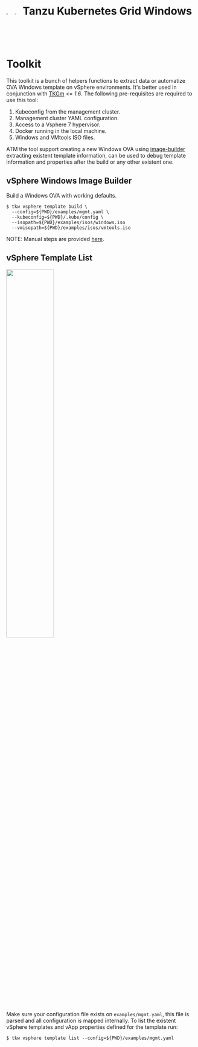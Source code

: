 # <img src="https://upload.wikimedia.org/wikipedia/commons/8/87/Windows_logo_-_2021.svg" data-canonical-src="https://upload.wikimedia.org/wikipedia/commons/8/87/Windows_logo_-_2021.svg" width="3%"/>   <img src="https://avatars.githubusercontent.com/u/54452117?s=200&v=4" data-canonical-src="https://avatars.githubusercontent.com/u/54452117?s=200&v=4" width="3%"/> Tanzu Kubernetes Grid Windows Toolkit

This toolkit is a bunch of helpers functions to extract data or automatize OVA
Windows template on vSphere environments. It's better used in conjunction with
[TKGm](https://github.com/vmware-tanzu/tanzu-framework) <= *1.6*. The following 
pre-requisites are required to use this tool:

1. Kubeconfig from the management cluster.
2. Management cluster YAML configuration.
3. Access to a Vsphere 7 hypervisor.
4. Docker running in the local machine.
5. Windows and VMtools ISO files.

ATM the tool support creating a new Windows OVA using 
[image-builder](https://github.com/kubernetes-sigs/image-builder)
extracting existent template information, can be used to debug template information and properties
after the build or any other existent one.

## vSphere Windows Image Builder

Build a Windows OVA with working defaults.

```shell
$ tkw vsphere template build \
  --config=${PWD}/examples/mgmt.yaml \
  --kubeconfig=${PWD}/.kube/config \
  --isopath=${PWD}/examples/isos/windows.iso
  --vmisopath=${PWD}/examples/isos/vmtools.iso
```

NOTE: Manual steps are provided [here](https://docs.vmware.com/en/VMware-Tanzu-Kubernetes-Grid/1.6/vmware-tanzu-kubernetes-grid-16/GUID-build-images-windows.html).

## vSphere Template List


<img src="https://user-images.githubusercontent.com/1223213/190836839-c6791eff-f109-4a30-821d-64f68c18c0b8.png" data-canonical-src="https://user-images.githubusercontent.com/1223213/190836839-c6791eff-f109-4a30-821d-64f68c18c0b8.png" width="50%" />

Make sure your configuration file exists on `examples/mgmt.yaml`, this file is parsed
and all configuration is mapped internally. To list the existent vSphere templates and 
vApp properties defined for the template run:

```shell
$ tkw vsphere template list --config=${PWD}/examples/mgmt.yaml
```
